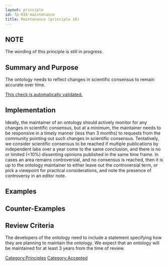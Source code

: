 ```yaml
---
layout: principle
id: fp-016-maintenance
title: Maintenance (principle 16)
---
```


NOTE
-------
The wording of this principle is still in progress.

Summary and Purpose
-------
The ontology needs to reflect changes in scientific consensus to remain accurate over time.

[This check is automatically validated.](checks/fp_016)

Implementation
-------
Ideally, the maintainer of an ontology should actively monitor for any changes in scientific consensus, but at a minimum, the maintainer needs to be responsive in a timely manner (less than 3 months) to requests from the community pointing out such changes in scientific consensus. Tentatively, we consider scientific consensus to be reached if multiple publications by independent labs over a year come to the same conclusion, and there is no or limited (<10%) dissenting opinions published in the same time frame. In cases an area remains controversial, and no consensus is reached, then it is up to the ontology maintainer to either leave out the controversial term, or pick a viewpoint for practical considerations, and note the presence of controversy in an editor note.


Examples
--------

Counter-Examples
----------------

Review Criteria
-------
The developers of the ontology need to include a statement specifying how they are planning to maintain the ontology. We expect that an ontology will be maintained for at least 3 years from the time of review.

<Category:Principles> <Category:Accepted>
